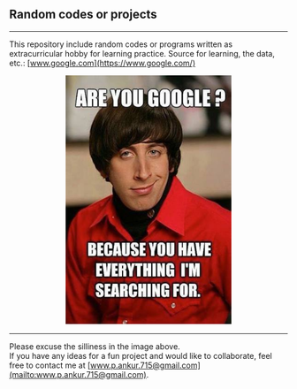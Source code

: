 ## Random codes or projects 
---
This repository include random codes or programs written as extracurricular hobby for learning practice. Source for learning, the data, etc.: [www.google.com](https://www.google.com/)  
<p align="center">
  <img width="300" height="450" src="https://github.com/ankur715/extracurricular/blob/master/google-pic.jpeg"> 
</p>

---
Please excuse the silliness in the image above.  
If you have any ideas for a fun project and would like to collaborate, feel free to contact me at [www.p.ankur.715@gmail.com](mailto:www.p.ankur.715@gmail.com).
